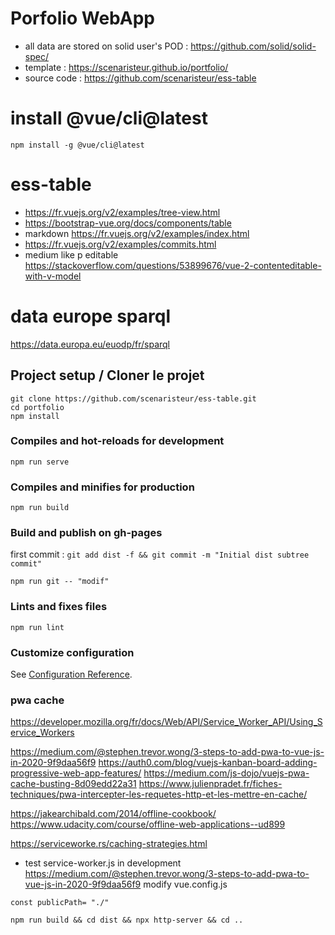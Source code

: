 # Porfolio WebApp
- all data are stored on solid user's POD : https://github.com/solid/solid-spec/
- template : https://scenaristeur.github.io/portfolio/
- source code : https://github.com/scenaristeur/ess-table

# install  @vue/cli@latest
```
npm install -g @vue/cli@latest
```

# ess-table

- https://fr.vuejs.org/v2/examples/tree-view.html
- https://bootstrap-vue.org/docs/components/table
- markdown https://fr.vuejs.org/v2/examples/index.html
- https://fr.vuejs.org/v2/examples/commits.html
- medium like p editable https://stackoverflow.com/questions/53899676/vue-2-contenteditable-with-v-model

# data europe sparql
https://data.europa.eu/euodp/fr/sparql

## Project setup / Cloner le projet
```
git clone https://github.com/scenaristeur/ess-table.git
cd portfolio
npm install
```

### Compiles and hot-reloads for development
```
npm run serve
```

### Compiles and minifies for production
```
npm run build
```

### Build and publish on gh-pages
first commit : ```git add dist -f && git commit -m "Initial dist subtree commit"```
```
npm run git -- "modif"
```

### Lints and fixes files
```
npm run lint
```

### Customize configuration
See [Configuration Reference](https://cli.vuejs.org/config/).


### pwa cache

https://developer.mozilla.org/fr/docs/Web/API/Service_Worker_API/Using_Service_Workers

https://medium.com/@stephen.trevor.wong/3-steps-to-add-pwa-to-vue-js-in-2020-9f9daa56f9
https://auth0.com/blog/vuejs-kanban-board-adding-progressive-web-app-features/
https://medium.com/js-dojo/vuejs-pwa-cache-busting-8d09edd22a31
https://www.julienpradet.fr/fiches-techniques/pwa-intercepter-les-requetes-http-et-les-mettre-en-cache/

https://jakearchibald.com/2014/offline-cookbook/
https://www.udacity.com/course/offline-web-applications--ud899

https://serviceworke.rs/caching-strategies.html

- test service-worker.js in development
https://medium.com/@stephen.trevor.wong/3-steps-to-add-pwa-to-vue-js-in-2020-9f9daa56f9
modify vue.config.js
```
const publicPath= "./"
```


```
npm run build && cd dist && npx http-server && cd ..
```
